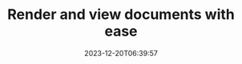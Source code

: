 ---
############################# Static ##########################
layout: "family"
date: 2023-12-20T06:39:57
draft: false

product: "Viewer"
product_tag: "viewer"

############################# Head ############################
head_title: "Render and View Documents API | On Premise Document Viewer SDK and online service"
head_description: "Render & view Word, PDF, Excel, Powerpoint or Image files easily and free"

############################# Header ##########################
title: "Render and view documents with ease"
description: |
  Powerful Document Viewer SDK to Render different files to PDF, HTML, and Image.

  Load documents from various sources, including files, streams, URLs, FTP servers, Amazon S3, Azure Blob Storage, and more.

  Generate responsive HTML pages, protect the output PDF files and reorder their pages, rotate pages, render notes and comments if needed.

############################# Platforms ############################
supported_platforms:
  enable: true  
  head_title: "Choose your platform"
  title: "Supported platforms"
  description: "GroupDocs.Viewer library supports the following operating systems and frameworks"
  details_link_title: "Learn more"
  items:
    # supported_platforms loop
    - title: ".NET"
      description: "GroupDocs.Viewer for .NET"
      color: "blue"
      tag: "net"
      link: "/viewer/net/"
      features_link: "https://docs.groupdocs.com/viewer/net/system-requirements/"
      features:
        # features loop
        - content: ".NET Framework 4.6.2+  <br>  .NET Core 3.1  <br>  .NET 6+"
          rows: "3"
        # features loop
        - content: "Windows, Linux"
          rows: "1"
        # features loop
        - content: "180+ file formats"
          rows: "1"
        # features loop
        - content: "UI package for ASP.NET Core"
          rows: "1"
        # features loop
        - content: "ASP.NET WebForms Demo  <br>  ASP.NET MVC Demo  <br>  ASP.NET Core Demo"
          rows: "3"
    
    # supported_platforms loop
    - title: "Java"
      description: "GroupDocs.Viewer for Java"
      color: "red"
      tag: "java"
      link: "/viewer/java/"
      features_link: "https://docs.groupdocs.com/viewer/java/system-requirements/"
      features:
        # features loop
        - content: "J2SE 8.0 (1.8)+"
          rows: "3"
        # features loop
        - content:  "Windows, Linux, macOS"
          rows: "1"       
        # features loop
        - content: "180+ file formats"
          rows: "1"
        # features loop
        - content:  "UI package for Spring and Dropwizard"
          rows: "1"
        # features loop
        - content:  "Spring Demo  <br>  Dropwizard demo"
          rows: "3"

    # supported_platforms loop
    - title: "Node.js"
      description: "GroupDocs.Viewer for Node.js"
      color: "green"
      tag: "nodejs-java"
      link: "/viewer/nodejs-java/"
      features_link: "https://docs.groupdocs.com/viewer/nodejs-java/system-requirements/"
      features:
        # features loop
        - content: "Node.js 16+  <br>  and J2SE 8.0 (1.8)+"
          rows: "3"
        # features loop
        - content:  "Windows, Linux, macOS"
          rows: "1"
        # features loop
        - content:  "180+ file formats"
          rows: "1"
        # features loop
        - content:  "UI package - coming soon"
          rows: "1" 
        # features loop
        - content:  "Demo - coming soon"
          rows: "3" 

    # supported_platforms loop
    - title: "Python"
      description: "GroupDocs.Viewer for Python"
      color: "yellow"
      tag: "python-net"
      link: "/viewer/python-net/"
      features_link: "https://docs.groupdocs.com/viewer/python-net/system-requirements/"
      features:
        # features loop
        - content: "Python 3.9+  <br>  and .Net 6+"
          rows: "3"
        # features loop
        - content:  "Windows, Linux, macOS"
          rows: "1"
        # features loop
        - content:  "180+ file formats"
          rows: "1"
        # features loop
        - content:  "UI package - coming soon"
          rows: "1" 
        # features loop
        - content:  "Demo - coming soon"
          rows: "3" 

############################# Features ############################

features:
  enable: true
  title: "GroupDocs.Viewer's feature set"
  description: "API to render files of different types as HTML, PDF, PNG, and JPEG in applications to view them without third-party software."

  items:
    # feature loop
    - icon: "view"
      title: "View documents and images"
      content: "View documents by rendering them as HTML, PDF, PNG, and JPEG files."

    # feature loop
    - icon: "password"
      title: "Open secured documents"
      content: "Specify a password to open encrypted documents."

    # feature loop
    - icon: "load"
      title: "Load files from anywhere"
      content: "Load documents from various files, URLs, FTP servers, Amazon S3, and more."
    
    # feature loop
    - icon: "pages"
      title: "Render all or specific pages"
      content: "Specify a range of page numbers to be rendered."


############################# Code samples ############################
code_samples:
  enable: true
  title: "GroupDocs.Viewer code samples"
  description: "Some use cases of typical GroupDocs.Viewer operations in C#, Java, TypeScript"
  items:
    # code sample loop
    - title: "How to render DOCX files to PDF"
      content: |
        Render DOCX documents to PDF without Microsoft Word or other software installed. Easily load and view DOCX files within your .NET application, whether it is a web or desktop application. Here is an example of how to render a DOCX file to PDF:
      samples:
        - language: "C#"
          color: "blue"
          content: |
            ```csharp {style=abap}   
            // Load DOCX file to render
            using (Viewer viewer = new Viewer("sample.docx"))
            {
              // Render DOCX to a PDF file
              PdfViewOptions viewOptions = new PdfViewOptions();
              viewer.View(viewOptions);
            }
            ```
        - language: "Java"
          color: "red"
          content: |
            ```java {style=abap}   
            import com.groupdocs.viewer.Viewer;
            import com.groupdocs.viewer.options.PdfViewOptions;
            // ...
            // Load DOCX file to render
            try (Viewer viewer = new Viewer("sample.docx")) {
                // Render DOCX to a PDF file
                PdfViewOptions viewOptions = new PdfViewOptions();
                viewer.view(viewOptions);
            }
            ```
        - language: "TypeScript"
          color: "green"
          content: |
            ```javascript {style=abap}  
            // Load DOCX file to render
            const viewer = new groupdocs.viewer.Viewer("sample.docx")
            
            // Render DOCX to a PDF file
            const viewOptions = groupdocs.viewer.PdfViewOptions(output.pdf)
            viewer.view(viewOptions)
            ```

        - language: "Python"
          color: "yellow"
          content: |
            ```python {style=abap} 
            import groupdocs.viewer as gv
            import groupdocs.viewer.options as gvo   
            // Load DOCX file to render
            with gv.Viewer("sample.docx") as viewer:
            
                // Render DOCX to a PDF file
                viewOptions = gvo.PdfViewOptions("output.pdf")
                viewer.view(viewOptions)
            ```

############################# Formats ############################
formats:
  enable: true
  title:  "180+ file formats supported"
  description: "GroupDocs.Viewer supports operations with the most popular [file formats](https://docs.groupdocs.com/viewer/net/supported-document-formats/)"


############################# Metrics ############################

metrics:
  enable: true
  title: "In-depth metrics and statistical insights"
  description: "Dive into a detailed breakdown of our key figures, providing comprehensive metrics and statistical insights into our achievements, impact, and growth."

  items:
    # metrics loop
    - number: "180+"
      title: "Supported formats"
      content: "Easily view over 180 file formats including documents, images, and CAD drawings hassle-free. Break compatibility barriers and access diverse files effortlessly with our comprehensive viewing solution."
    # metrics loop
    - number: "1.0M"
      title: "NuGet downloads"
      content: "Our NuGet package solution has become a trusted and widely adopted resource in the developer community, providing seamless integration and valuable functionality for countless projects."

    # metrics loop
    - number: "10+"
      title: "Libraries"
      content: "Our product includes 10+ libraries, offering advanced features to optimize performance. These libraries are designed to fulfill different development needs with unparalleled capabilities."
    
    # metrics loop
    - number: "100+"
      title: "Happy customers"
      content: "Serving the most iconic brands around the globe. Discover why hundreds love GroupDocs.Viewer! Explore seamless navigation, convenient collaboration, and unparalleled ease of use. Join now!"


############################# Customers ############################
# logo size X1 => 170:70  X2 => 340 : 140

customers:
  enable: true
  title: "Our happy customers"
  description: "GroupDocs libraries are employed by globally renowned and distinguished brands across the world."

  items:
    # customers loop
    - title: "BenQ Corporation"
      logo: "benq"
    # customers loop
    - title: "Nasdaq Stock Market"
      logo: "nasdaq"
    # customers loop
    - title: "AT&T Inc."
      logo: "att"
    # customers loop
    - title: "AstraZeneca"
      logo: "astrazeneca"
    # customers loop
    - title: "Central Bank of Argentina"
      logo: "argentinacentralbank"
    # customers loop
    - title: "Roche Holding AG"
      logo: "roche"
    # customers loop
    - title: "Capita"
      logo: "capita"
    # customers loop
    - title: "Axa S.A."
      logo: "axa"
    # customers loop
    - title: "Instructure Inc."
      logo: "instructure"
     # customers loop
    - title: "Wipro"
      logo: "wipro"



############################# Actions ############################

actions:
  enable: true
  title: "Ready to get started?"
  description: "Try GroupDocs.Viewer features for free or request a license"

  items:
    #  loop
    - title: ".NET"
      link: "/viewer/net/"
      color: "blue"
        #  loop
    - title: "Java"
      link: "/viewer/java/"
      color: "red"
        #  loop
    - title: "Node.js"
      link: "/viewer/nodejs-java/"
      color: "green"
        #  loop
    - title: "Python"
      link: "/viewer/python-net/"
      color: "yellow"

############################# Faq ############################

faq:
  enable: true
  title: "Common questions and concerns"
  description: "Find answers to common inquiries in our FAQ section to quickly address your queries and concerns."

  items:
    #  loop
    - question: "Can I evaluate GroupDocs products prior to purchasing?"
      answer: |
        Yes! All GroupDocs products have a risk-free, evaluation version available. We strongly encourage developers to download and try our APIs before purchasing to ensure that they will fill your needs 100%.
    #  loop
    - question: "Does GroupDocs do product demonstrations?"
      answer: |
        No, our focus is on our APIs and making the most functional and stable products possible. We do offer fully functional and free trials in the form of a [temporary license](https://purchase.groupdocs.com/temporary-license/) so you can test out the product for yourself.
    #  loop
    - question: "Where can I download the product?"
      answer: |
        All products are available to download from the [website](https://releases.groupdocs.com). We do not send physical copies of our software by mail.    
    #  loop
    - question: "Are GroupDocs developer licenses per user, or per named user?"
      answer: |
        GroupDocs Developer licenses are per user, not per named user. We understand that members of a coding team may change over time and that it is not practical to have to update licensing each time that occurs.
    #  loop
    - question: "Do we need licensing for only active developers? For example, we have a team of two developers working on shift A and a second team of two developers working on shift B … in this situation, do we need two or four licenses?"
      answer: |
        All developers who are working on the project need to be licensed. In this situation, GroupDocs sees your team as having four members (even though they work at different times).

############################# Cloud ############################

cloud_links:
  enable: true
  title: "GroupDocs.Viewer low code APIs"
  description: "Accelerate document or image viewing in any type of application with our cloud-based REST API"

  items:
    #  loop
    - icon: "groupdocs_viewer-for-curl"
      title: "GroupDocs.Viewer Cloud for cURL"
      link: "https://products.groupdocs.cloud/viewer/curl"
      content: "Use the cURL RESTful document viewer API to efficiently render and showcase Microsoft Office, PDF, and various other standard file formats in your applications."

    #  loop
    - icon: "groupdocs_viewer-for-net"
      title: "GroupDocs.Viewer Cloud for .NET"
      link: "https://products.groupdocs.cloud/viewer/net"
      content: "Enhance document viewing capabilities in .NET applications with Cloud SDK for .NET. View documents seamlessly in HTML, PDF, or image formats."
    #  loop
    - icon: "groupdocs_viewer-for-java"
      title: "GroupDocs.Viewer Cloud for Java"
      link: "https://products.groupdocs.cloud/viewer/java"
      content: "Integrate advanced document rendering capabilities into your Java applications using a purpose-built Document Viewer SDK for Java."

############################# Apps ############################

app_links:
  enable: true
  title: "GroupDocs.Viewer NoCode apps"
  description: "Online application allowing you to view 180+ popular file formats in browser"

  items:
    #  loop
    - icon: "groupdocs_viewer-app"
      title: "GroupDocs.Viewer Total"
      link: "https://products.groupdocs.app/viewer/total"
      content: "Explore a free online application to view over 180 file formats directly from your preferred web browser."

    #  loop
    - icon: "groupdocs_words-app"
      title:  "GroupDocs.Viewer DOCX"
      link: "https://products.groupdocs.app/viewer/docx"
      content: "Web-based tool for viewing Microsoft Word files effortlessly across various devices."

    #  loop
    - icon: "groupdocs_pdf-app"
      title:  "GroupDocs.Viewer PDF"
      link: "https://products.groupdocs.app/viewer/pdf"
      content: "Open and view PDF files online with free PDF viewer."
    

---